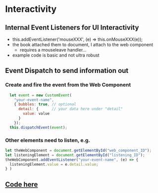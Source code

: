 # Interactivity

## Internal Event Listeners for UI Interactivity
 - this.addEventListener('mouseXXX', (e) => this.onMouseXXX(e));
 - the book attached them to document, I attach to the web component
   - requires a mouseleave handler...
 - example code is basic and not ultra robust

## Event Dispatch to send information out

### Create and fire the event from the Web Component
```js
  let event = new CustomEvent(
    "your-event-name",
    { bubbles: true, // optional
      detail: {      // your data here under "detail"
        value: value
      }
    });
  this.dispatchEvent(event);
```
### Other elements need to listen, e.g.
```js
let theWebComponent = document.getElementById("web_component_ID");
let listeningElement = document.getElementById("listening_ID");
theWebComponent.addEventListener("your-event-name", (e) => {
  listeningElement.value = e.detail.value;
} )
```

## [Code here](https://github.com/MorganConrad/ptwd-slider/blob/master/src/05_slider.html)

